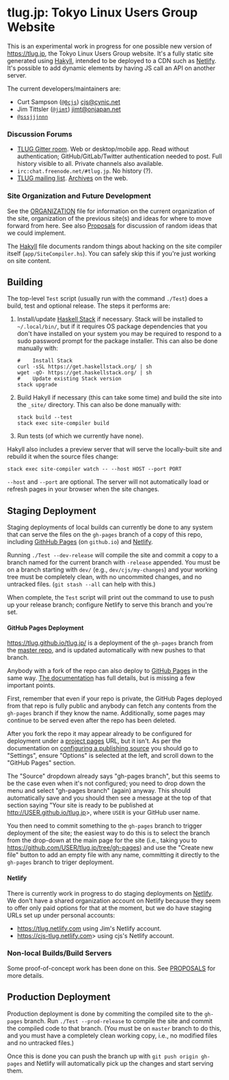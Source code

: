 tlug.jp: Tokyo Linux Users Group Website
========================================

This is an experimental work in progress for one possible new version
of <https://tlug.jp>, the Tokyo Linux Users Group website. It's a
fully static site generated using [Hakyll], intended to be deployed to
a CDN such as [Netlify]. It's possible to add dynamic elements by having
JS call an API on another server.

The current developers/maintainers are:
- Curt Sampson ([`@0cjs`]) <cjs@cynic.net>
- Jim Tittsler ([`@jimt`]) <jimt@onjapan.net>
- [`@sssjjjnnn`]

### Discussion Forums

* [TLUG Gitter room]. Web or desktop/mobile app. Read without
  authentication; GitHub/GitLab/Twitter authentication needed to post.
  Full history visible to all. Private channels also available.
* `irc:chat.freenode.net/#tlug.jp`. No history (?).
* [TLUG mailing list]. [Archives] on the web.

### Site Organization and Future Development

See the [ORGANIZATION](ORGANIZATION.md) file for information on the
current organization of the site, organization of the previous site(s)
and ideas for where to move forward from here. See also
[Proposals](Proposals.md) for discussion of random ideas that we could
implement.

The [Hakyll](Hakyll.md) file documents random things about hacking on
the site compiler itself (`app/SiteCompiler.hs`). You can safely skip
this if you're just working on site content.


Building
--------

The top-level `Test` script (usually run with the command `./Test`)
does a build, test and optional release. The steps it performs are:

1. Install/update [Haskell Stack] if necessary. Stack will be
   installed to `~/.local/bin/`, but if it requires OS package
   dependencies that you don't have installed on your system you may
   be required to respond to a sudo password prompt for the package
   installer. This can also be done manually with:

       #    Install Stack
       curl -sSL https://get.haskellstack.org/ | sh
       wget -qO- https://get.haskellstack.org/ | sh
       #    Update existing Stack version
       stack upgrade

2. Build Hakyll if necessary (this can take some time) and build the
   site into the `_site/` directory. This can also be done manually
   with:

       stack build --test
       stack exec site-compiler build

3. Run tests (of which we currently have none).

Hakyll also includes a preview server that will serve the
locally-built site and rebuild it when the source files change:

    stack exec site-compiler watch -- --host HOST --port PORT

`--host` and `--port` are optional. The server will not automatically
load or refresh pages in your browser when the site changes.


Staging Deployment
------------------

Staging deployments of local builds can currently be done to any
system that can serve the files on the `gh-pages` branch of a copy of
this repo, including [GithHub Pages][ghp] (on `github.io`) and
[Netlify].

Running `./Test --dev-release` will compile the site and commit a copy
to a branch named for the current branch with `-release` appended. You
must be on a branch starting with `dev/` (e.g., `dev/cjs/my-changes`)
and your working tree must be completely clean, with no uncommited
changes, and no untracked files. (`git stash --all` can help with
this.)

When complete, the `Test` script will print out the command to use to
push up your release branch; configure Netlify to serve this branch
and you're set.

#### GitHub Pages Deployment

<https://tlug.github.io/tlug.jp/> is a deployment of the `gh-pages`
branch from the [master repo], and is updated automatically with new
pushes to that branch.

Anybody with a fork of the repo can also deploy to [GitHub Pages][ghp]
in the same way. [The documentation][ghp] has full details, but is
missing a few important points.

First, remember that even if your repo is private, the GitHub Pages
deployed from that repo is fully public and anybody can fetch any
contents from the `gh-pages` branch if they know the name.
Additionally, some pages may continue to be served even after the repo
has been deleted.

After you fork the repo it may appear already to be configured for
deployment under a [project pages][ghp-projectpg] URL, but it isn't.
As per the documentation on [configuring a publishing
source][ghp-pubconfig] you should go to "Settings", ensure "Options"
is selected at the left, and scroll down to the "GitHub Pages"
section.

The "Source" dropdown already says "gh-pages branch", but this seems
to be the case even when it's not configured; you need to drop down
the menu and select "gh-pages branch" (again) anyway. This should
automatically save and you should then see a message at the top of
that section saying "Your site is ready to be published at
<http://USER.github.io/tlug.jp>>, where `USER` is your GitHub user name.

You then need to commit something to the `gh-pages` branch to trigger
deployment of the site; the easiest way to do this is to select the
branch from the drop-down at the main page for the site (i.e., taking
you to <https://github.com/USER/tlug.jp/tree/gh-pages>) and use the
"Create new file" button to add an empty file with any name,
committing it directly to the `gh-pages` branch to triger deployment.

#### Netlify

There is currently work in progress to do staging deployments on
[Netlify]. We don't have a shared organization account on Netlify
because they seem to offer only paid options for that at the moment,
but we do have staging URLs set up under personal accounts:

- <https://tlug.netlify.com> using Jim's Netlify account.
- <https://cjs-tlug.netlify.com>> using cjs's Netlify account.

### Non-local Builds/Build Servers

Some proof-of-concept work has been done on this. See
[PROPOSALS](PROPOSALS.md) for more details.


Production Deployment
---------------------

Production deployment is done by commiting the compiled site to the
`gh-pages` branch. Run `./Test --prod-release` to compile the site and
commit the compiled code to that branch. (You must be on `master`
branch to do this, and you must have a completely clean working copy,
i.e., no modified files and no untracked files.)

Once this is done you can push the branch up with `git push origin
gh-pages` and Netlify will automatically pick up the changes and
start serving them.



<!-------------------------------------------------------------------->
[`@0cjs`]: https://github.com/0cjs
[`@jimt`]: https://github.com/jimt
[`@sssjjjnnn`]: https://github.com/sssjjjnnn

[TLUG Gitter room]: https://gitter.im/tlug/tlug
[TLUG mailing list]: https://lists.tlug.jp/list.html
[archives]: https://lists.tlug.jp/ML/index.html
[master repo]: https://github.com/tlug/tlug.jp

[Hakyll]: https://jaspervdj.be/hakyll/
[Haskell Stack]: https://docs.haskellstack.org/

[Netlify]: https://www.netlify.com/
[ghp-projectpg]: https://help.github.com/en/articles/user-organization-and-project-pages#project-pages-sites
[ghp-pubconfig]: https://help.github.com/en/articles/configuring-a-publishing-source-for-github-pages
[ghp]: https://help.github.com/pages/
